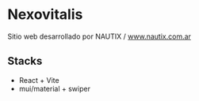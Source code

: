 
# Nexovitalis

Sitio web desarrollado por NAUTIX / www.nautix.com.ar

## Stacks

* React + Vite
* mui/material + swiper